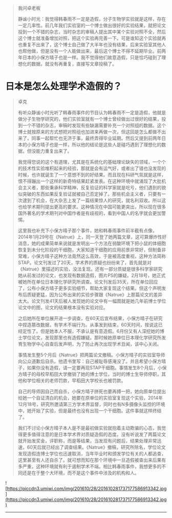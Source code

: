 > 我问卓老板
> 
> 静谧小时光：我觉得韩春雨不一定是造假，分子生物学实验就是这样，存在一定几率性。前几年我们实验室的一个博士做出很好的实验结果，就把论文投到一个不错的杂志，当时杂志的审稿人提出其中某个实验对照不全，然后这个博士就准备增加对照，把这个实验再完善一下。可是谁知这个实验就再也重复不出来了，这个博士自己做了大半年也没有结果，后来实验室其他人也帮他做，但是没有一个人能做出来，最后这个博士不得不延期毕业。前两年日本的小保方晴子也是一样。我不觉得他们故意造假，只是恰巧碰到了理想化的数据，就没有再重复，直接写文章投稿了。

# 日本是怎么处理学术造假的？

> 卓克
> 
> 有听众静谧小时光听了韩春雨事件的节目认为韩春雨不一定是造假，他就是做分子生物学研究的，他们实验室就有一个博士曾经做出过很好的结果，投到一个不错的杂志，审稿时发现有些缺漏需要补充一个对照组的数据。这个博士就按原来的方式想把对照组也加进来再做一次，但这回是怎么都做不出来了，同事一起帮忙也无济于事，最终弄得毕业延期。然后又提到前两年日本的小保方晴子也是一样，所以他的结论是这些人是碰巧遇到了理想化的数据，但没能力重复出来了。
> 
> 
> 
> 我觉得您说的这个有道理，尤其是在系统化的基础理论缺失的领域，一个个的技术性实验堆积起来的经验，那就是会有运气好，或者出了错也没发现的时候，也许就诞生了一个意想不到的好结果。而且现在科研气氛就是这样，恨不得蹦出一个这样的新奇特结果赶紧发表。在这种环境中就涌现了大批机会主义者，那些秉承科学精神，反复验证的科学家就是吃亏，他们遇到的貌似突破的东西如果反复验证就被自己否定掉了。那些机会主义者，只要有一次逮到了机会，在大杂志上发了一篇结果惊人的研究，就名利双收。所以这也给学术期刊提出更高的要求。这种情况在中国可能更突出，所以现在很多国外著名的学术期刊对中国作者是有歧视的，看到中国人的名字就会更加警惕。
> 
> 
> 
> 这里我也补充下小保方晴子那个事件，她和韩春雨事件前半截有点像，2014年1月29号在《Natrue》上，同一天登了她两篇文章，这可算爆炸性好消息，她的成果简单来说就是发明出一个方法在弱酸环境下把小鼠的体细胞恢复到未分化阶段的干细胞，大家知道干细胞的应用前景非常好，但制备非常难，小保方晴子这种方法竟然这么高效，于是被高度重视，这种方法简称STAP。论文刊发过了20天，学术界的质疑也纷纷来了，首先就是对《Natrue》里描述的实验，没法复现。还有一部分质疑是很多科学家研究她从前发过的论文，也发现有数据造假，图片PS的嫌疑。2月18号，她正式被她所在单位日本理化学研究所调查。论文刊发后35天，所在单位回应了，公布小保方晴子更多实验细节，帮助大家复现这个结果。但这个声明发布后质疑更猛，因为公布出来的实验步骤跟《Natrue》上那篇论文的差异太大。论文刊发41天后被人发现她的论文中有一幅图就是她几年前博士学位论文中的图，论文的结果根本没有实验对应。
> 
> 
> 
> 之后她所在单位展开进一步调查，在60天后宣布结果，小保方晴子在研究中捏造篡改数据，有学术不端行为。从事发到结束，60天时间，按说这已经定性了。但是她本人不服，不承认是有意造假。6月份又有人深挖她的博士学位论文，发现那里也有造假嫌疑。那时候她原单位日本理化学研究所发育生物学中心自查后发声明，为了防止再次出现学术丑闻，该中心关闭。
> 
> 
> 
> 事情发生整5个月后《Natrue》把两篇论文撤稿。小保方晴子的实验室导师向公众道歉后自杀。他遗书里写：自己被耻辱感淹没了。并且希望小保方晴子，如果你没有造假，请一定要再现STAP干细胞。事情发生8个月后，小保方晴子的母校早稻田大学撤销了她的博士学位，当时的博士生导师停职，其他和学位相关的老师罚款，早稻田大学校长也被罚款。
> 
> 
> 
> 自己的导师因自己而自杀，小保方晴子拼死也要再搏一把，她向原单位提出给她一个自证清白的机会，她要在原单位的实验室复现这个实验，2014年12月18号，研究所邀请第三方学术界监督，同时也有N多摄像头监控的环境中，她开始了实验，但是最终也没有出现一个干细胞。这件事就这样终结了。
> 
> 
> 
> 我们不讨论小保方晴子本人是不是最初做实验就抱着主动欺骗的心态，我觉得更多值得注意的是日本学术界对质疑造假的态度。没有听说发了两篇论文就开始发奖金，评职称，而是等结果，当发现有问题后，结果处理非常迅速，60天后就已经出了调查结果。《Natrue》撤稿，研究所除名，学位论文发现造假连博士学位也迅速取消，当年毕业时和颁发学位有关的人都追查，这里甚至有人还自杀了。就可想而知在那个环境中一旦造假被查出来后果有多严重，这种环境就有利于遏制学术不端。相比韩春雨事件，我想更多的不同还是在于整个大环境，而不是这个事件中涉及的机构和人。

![https://piccdn3.umiwi.com/img/201610/28/201610281737177586913342.jpg](https://piccdn3.umiwi.com/img/201610/28/201610281737177586913342.jpg)

---
